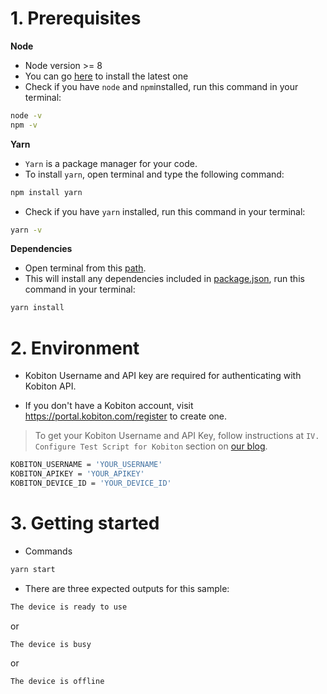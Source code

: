 # 1. Prerequisites
**Node**
- Node version >= 8
- You can go [here](https://nodejs.org/en/download/) to install the latest one
- Check if you have `node` and `npm`installed, run this command in your terminal:

```bash
node -v
npm -v
```

**Yarn**
- `Yarn` is a package manager for your code.
- To install `yarn`, open terminal and type the following command:

```bash
npm install yarn
```

- Check if you have `yarn` installed, run this command in your terminal:

```bash
yarn -v
```

**Dependencies**
- Open terminal from this [path](./).
- This will install any dependencies included in [package.json](./package.json), run this command in your terminal:

```bash
yarn install
```
# 2. Environment
- Kobiton Username and API key are required for authenticating with Kobiton API.

- If you don't have a Kobiton account, visit https://portal.kobiton.com/register to create one.

> To get your Kobiton Username and API Key, follow instructions at `IV. Configure Test Script for Kobiton` section on [our blog](https://kobiton.com/blog/tutorial/parallel-testing-selenium-webdriver/).


```bash
KOBITON_USERNAME = 'YOUR_USERNAME'
KOBITON_APIKEY = 'YOUR_APIKEY'
KOBITON_DEVICE_ID = 'YOUR_DEVICE_ID' 
```
# 3. Getting started
- Commands
```bash
yarn start
```
- There are three expected outputs for this sample:
```bash
The device is ready to use
```
or
```bash
The device is busy
```
or
```bash
The device is offline
```
